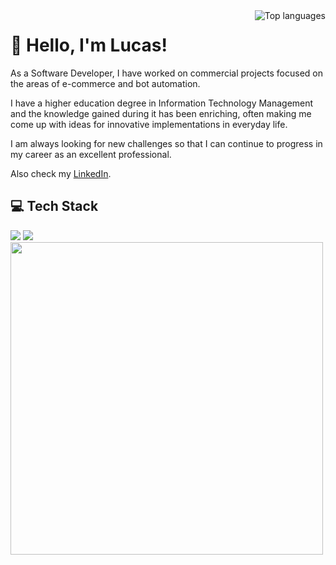 <img src="https://github-readme-stats.vercel.app/api/top-langs/?username=lucasoliveirabr&layout=compact&theme=dark&size_weight=0.5&count_weight=0.5" alt="Top languages" align="right">

# 👋 Hello, I'm Lucas!

As a Software Developer, I have worked on commercial projects focused on the areas of e-commerce and bot automation.

I have a higher education degree in Information Technology Management and the knowledge gained during it has been enriching, often making me come up with ideas for innovative implementations in everyday life.

I am always looking for new challenges so that I can continue to progress in my career as an excellent professional.

Also check my [LinkedIn](https://www.linkedin.com/in/lucas-oliveira-br/).

## 💻 Tech Stack

<img src="https://skillicons.dev/icons?i=java,js,ts,spring,react,next,tailwind,nodejs">
<img src="https://skillicons.dev/icons?i=git,mysql,mongodb,androidstudio,postman,linux,docker">

<img src= "https://64.media.tumblr.com/2c551700bc0501aaca64fc6316abe140/a15a1cf8a4616f2a-ca/s400x600/05ccb753a73f4158abc271f4d7d24d141619ddbd.gifv" width="500px" align="center">
